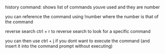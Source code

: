 history command:
shows list of commands youve used and they are number

you can reference the command using !number where the number is that of the command

reverse search
ctrl + r to reverse search to look for a specific command

you can then use ctrl + j if you dont want to execute the command (and insert it into the command prompt without executing)
